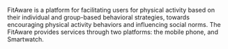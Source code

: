 FitAware is a platform for facilitating users for physical activity based on their individual and group-based behavioral strategies, towards encouraging physical activity behaviors and influencing social norms. The FitAware provides services through two platforms: the mobile phone, and Smartwatch.
